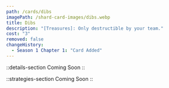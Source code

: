 ```yaml
---
path: /cards/dibs
imagePath: /shard-card-images/dibs.webp
title: Dibs
description: "[Treasures]: Only destructible by your team."
cost: "3"
removed: false
changeHistory:
  - Season 1 Chapter 1: "Card Added"
---
```


::details-section
Coming Soon
::

::strategies-section
Coming Soon
::

